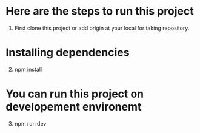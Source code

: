 
# Here are the steps to run this project


1. First clone this project or add origin at your local for taking repository.

# Installing dependencies
2. npm install



# You can run this project on developement environemt 
3.  npm run dev